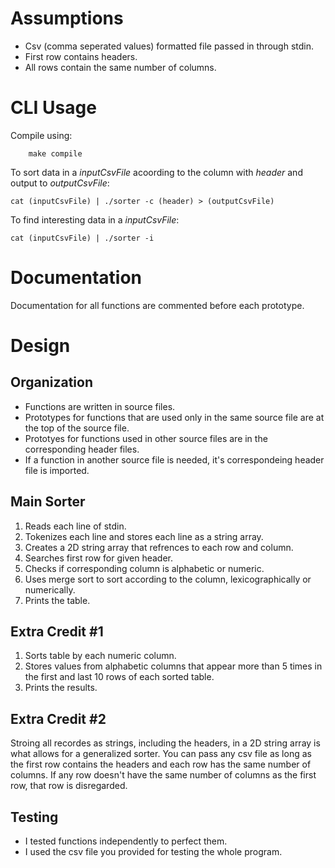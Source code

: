Assumptions
===========
*	Csv (comma seperated values) formatted file passed in through stdin.
*	First row contains headers.
*	All rows contain the same number of columns.


CLI Usage
=========
Compile using:
	
		make compile

To sort data in a *inputCsvFile* acoording to the column with *header* and output to *outputCsvFile*:

	cat (inputCsvFile) | ./sorter -c (header) > (outputCsvFile)

To find interesting data in a *inputCsvFile*:

	cat (inputCsvFile) | ./sorter -i


Documentation
=============
Documentation for all functions are commented before each prototype.


Design
======
Organization
------------
*	Functions are written in source files.
*	Prototypes for functions that are used only in the same source file are at the top of the source file.
*	Prototyes for functions used in other source files are in the corresponding header files.
*	If a function in another source file is needed, it's correspondeing header file is imported.

Main Sorter
-----------
1.	Reads each line of stdin.
2.	Tokenizes each line and stores each line as a string array.
3.	Creates a 2D string array that refrences to each row and column.
4.	Searches first row for given header.
5.	Checks if corresponding column is alphabetic or numeric.
6.	Uses merge sort to sort according to the column, lexicographically or numerically.
7.	Prints the table.

Extra Credit #1
---------------
1.	Sorts table by each numeric column.
2.	Stores values from alphabetic columns that appear more than 5 times in the first and last 10 rows of each sorted table.
3.	Prints the results.

Extra Credit #2
---------------
Stroing all recordes as strings, including the headers, in a 2D string array is what allows for a generalized sorter.
You can pass any csv file as long as the first row contains the headers and each row has the same number of columns.
If any row doesn't have the same number of columns as the first row, that row is disregarded.

Testing
-------
*	I tested functions independently to perfect them.
*	I used the csv file you provided for testing the whole program.
